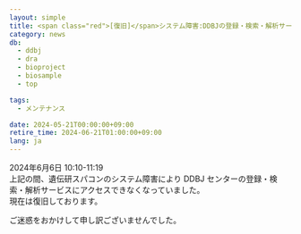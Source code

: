 ```yaml
---
layout: simple
title: <span class="red">[復旧]</span>システム障害:DDBJの登録・検索・解析サービスが停止していました
category: news
db:
  - ddbj
  - dra
  - bioproject
  - biosample
  - top

tags:
  - メンテナンス

date: 2024-05-21T00:00:00+09:00
retire_time: 2024-06-21T01:00:00+09:00
lang: ja
---
```


2024年6月6日 10:10-11:19    
上記の間、遺伝研スパコンのシステム障害により DDBJ センターの登録・検索・解析サービスにアクセスできなくなっていました。    
現在は復旧しております。

ご迷惑をおかけして申し訳ございませんでした。
